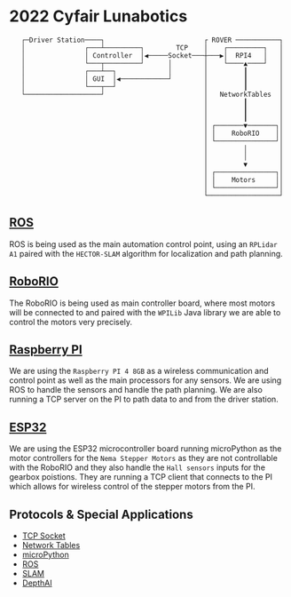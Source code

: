 # 2022 Cyfair Lunabotics

                                                                         
                                                                         
                                                        
                                                                         
                                                                         
                                                                         
       ┌─Driver Station────┐                         ┌ ROVER ───────────┐
       │               ┌───┴─────────┐        TCP    │    ┌─────────┐   │
       │               │ Controller  │◀─────Socket───┼───▶│  RPI4   │   │
       │               └───┬─────────┘      │        │    └────▲────┘   │
       │               ┌───┴──┐             │        │         ┃        │
       │               │ GUI  │◀────────────┘        │         ┃        │
       │               └───┬──┘                      │         ┃        │
       └───────────────────┘                         │   NetworkTables  │
                                                     │         ┃        │
                                                     │         ┃        │
                                                     │         ┃        │
                                                     │ ┌───────▼───────┐│
                                                     │ │    RoboRIO    ││
                                                     │ └───────────────┘│
                                                     │         │        │
                                                     │         │        │
                                                     │         ▼        │
                                                     │ ┌───────────────┐│
                                                     │ │    Motors     ││
                                                     │ └───────────────┘│
                                                     └──────────────────┘
                                                     
                                                     


## [ROS](https://www.github.com)
ROS is being used as the main automation control point, using an `RPLidar A1` paired with the `HECTOR-SLAM` algorithm for localization and path planning.

## [RoboRIO]()
The RoboRIO is being used as main controller board, where most motors will be connected to and paired with the `WPILib` Java library we are able to control the motors very precisely. 
## [Raspberry PI]()
We are using the `Raspberry PI 4 8GB` as a wireless communication and control point as well as the main processors for any sensors. We are using ROS to handle the sensors and handle the path planning. We are also running a TCP server on the PI to path data to and from the driver station.

## [ESP32]()
We are using the ESP32 microcontroller board running microPython as the motor controllers for the `Nema Stepper Motors` as they are not controllable with the RoboRIO and they also handle the `Hall sensors` inputs for the gearbox poistions. They are running a TCP client that connects to the PI which allows for wireless control of the stepper motors from the PI.

## Protocols & Special Applications
- [TCP Socket]()
- [Network Tables]()
- [microPython]()
- [ROS]()
- [SLAM]()
- [DepthAI]()
